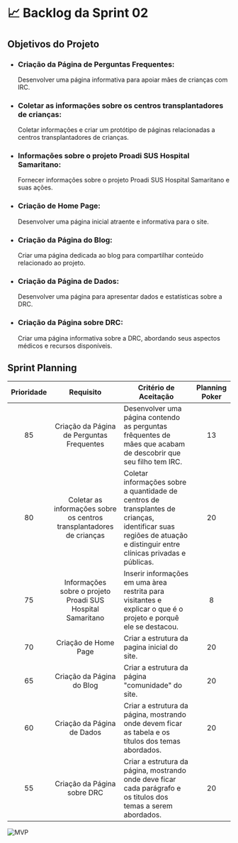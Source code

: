 <h1 aling='center'>📈 Backlog da Sprint 02 </h1>

<h2>Objetivos do Projeto</h2>
  <ul>
      <li>
          <h3>Criação da Página de Perguntas Frequentes:</h3>
          <p>Desenvolver uma página informativa para apoiar mães de crianças com IRC.</p>
      </li>
      <li>
          <h3>Coletar as informações sobre os centros transplantadores de crianças:</h3>
          <p>Coletar informações e criar um protótipo de páginas relacionadas a centros transplantadores de crianças.</p>
      </li>
      <li>
          <h3>Informações sobre o projeto Proadi SUS Hospital Samaritano:</h3>
          <p>Fornecer informações sobre o projeto Proadi SUS Hospital Samaritano e suas ações.</p>
      </li>
      <li>
          <h3>Criação de Home Page:</h3>
          <p>Desenvolver uma página inicial atraente e informativa para o site.</p>
      </li>
      <li>
          <h3>Criação da Página do Blog:</h3>
          <p>Criar uma página dedicada ao blog para compartilhar conteúdo relacionado ao projeto.</p>
      </li>
      <li>
          <h3>Criação da Página de Dados:</h3>
          <p>Desenvolver uma página para apresentar dados e estatísticas sobre a DRC.</p>
      </li>
      <li>
          <h3>Criação da Página sobre DRC:</h3>
          <p>Criar uma página informativa sobre a DRC, abordando seus aspectos médicos e recursos disponíveis.</p>
      </li>
  </ul>
<h2>Sprint Planning</h2>
<table>
    <thead>
        <tr>
            <th>Prioridade</th>
            <th>Requisito</th>
            <th>Critério de Aceitação</th>
            <th>Planning Poker</th>
        </tr>
    </thead>
    <tbody>
<tr>
            <td align='center'>85</td>
            <td align='center'>Criação da Página de Perguntas Frequentes</td>
            <td>Desenvolver uma página contendo as perguntas frêquentes de mães que acabam de descobrir que seu filho tem IRC.</td>
            <td align="center">13</td>
        </tr>
        <tr>
            <td align='center'>80</td>
            <td align='center'>Coletar as informações sobre os centros transplantadores de crianças</td>
            <td>Coletar informações sobre a quantidade de centros de transplantes de crianças, identificar suas regiões de atuação e distinguir entre clínicas privadas e públicas.</td>
            <td align="center">20</td>
        </tr>      
        <tr>
            <td align='center'>75</td>
            <td align='center'>Informações sobre o projeto Proadi SUS Hospital Samaritano</td>
            <td>Inserir informações em uma àrea restrita para visitantes e explicar o que é o projeto e porquê ele se destacou.</td>
            <td align="center">8</td>
        </tr>
        <tr>
            <td align='center'>70</td>
            <td align='center'>Criação de Home Page</td>
            <td>Criar a estrutura da pagina inicial do site.</td>
            <td align="center">20</td>
        </tr>
        <tr>
            <td align='center'>65</td>
            <td align='center'>Criação da Página do Blog</td>
            <td>Criar a estrutura da página "comunidade" do site.</td>
            <td align="center">20</td>
        </tr>
        <tr>
            <td align='center'>60</td>
            <td align='center'>Criação da Página de Dados</td>
            <td>Criar a estrutura da página, mostrando onde devem ficar as tabela e os títulos dos temas abordados.</td>
            <td align="center">20</td>            
        </tr>
        <tr>
            <td align='center'>55</td>
            <td align='center'>Criação da Página sobre DRC</td>
            <td>Criar a estrutura da página, mostrando onde deve ficar cada parágrafo e os titulos dos temas a serem abordados.</td>
            <td align="center">20</td>
        </tr>
    </tbody>
</table>
<img src="https://github.com/Sync-FATEC/API-NEFRO/raw/main/assets/53847691/84a885ae-db40-4175-b702-3bcf346ca604" alt="MVP">




